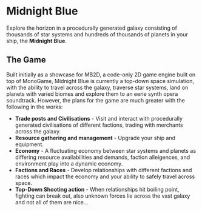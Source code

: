 # Midnight Blue

Explore the horizon in a procedurally generated galaxy consisting of thousands of star systems and hundreds of thousands of planets in your ship, the **Midnight Blue**.

## The Game

Built initially as a showcase for MB2D, a code-only 2D game engine built on top of MonoGame, Midnight Blue is currently a top-down space simulation, with the ability to travel across the galaxy, traverse star systems, land on planets with varied biomes and explore them to an eerie synth opera soundtrack. However, the plans for the game are much greater with the following in the works:

* **Trade posts and Civilisations** - Visit and interact with procedurally generated civilisations of different factions, trading with merchants across the galaxy.
* **Resource gathering and management** - Upgrade your ship and equipment.
* **Economy** - A fluctuating economy between star systems and planets as differing resource availabilities and demands, faction alleigences, and environment play into a dynamic economy.
* **Factions and Races** - Develop relationships with different factions and races which impact the economy and your ability to safely travel across space.
* **Top-Down Shooting action** - When relationships hit boiling point, fighting can break out, also unknown forces lie across the vast galaxy and not all of them are nice...
